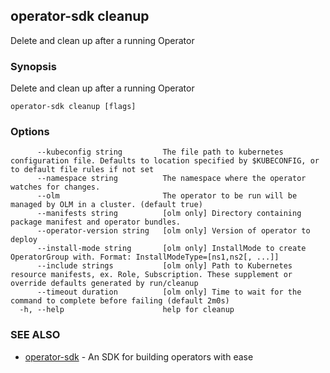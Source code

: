 ## operator-sdk cleanup

Delete and clean up after a running Operator

### Synopsis

Delete and clean up after a running Operator

```
operator-sdk cleanup [flags]
```

### Options

```
      --kubeconfig string         The file path to kubernetes configuration file. Defaults to location specified by $KUBECONFIG, or to default file rules if not set
      --namespace string          The namespace where the operator watches for changes.
      --olm                       The operator to be run will be managed by OLM in a cluster. (default true)
      --manifests string          [olm only] Directory containing package manifest and operator bundles.
      --operator-version string   [olm only] Version of operator to deploy
      --install-mode string       [olm only] InstallMode to create OperatorGroup with. Format: InstallModeType=[ns1,ns2[, ...]]
      --include strings           [olm only] Path to Kubernetes resource manifests, ex. Role, Subscription. These supplement or override defaults generated by run/cleanup
      --timeout duration          [olm only] Time to wait for the command to complete before failing (default 2m0s)
  -h, --help                      help for cleanup
```

### SEE ALSO

* [operator-sdk](operator-sdk.md)	 - An SDK for building operators with ease


